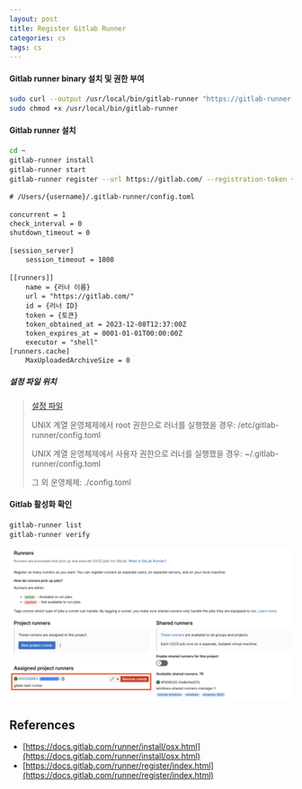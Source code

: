 ```yaml
---
layout: post
title: Register Gitlab Runner
categories: cs
tags: cs
---
```


#### Gitlab runner binary 설치 및 권한 부여

```bash
sudo curl --output /usr/local/bin/gitlab-runner "https://gitlab-runner-downloads.s3.amazonaws.com/latest/binaries/gitlab-runner-darwin-arm64"
sudo chmod +x /usr/local/bin/gitlab-runner
```

#### Gitlab runner 설치

```bash
cd ~
gitlab-runner install
gitlab-runner start
gitlab-runner register --url https://gitlab.com/ --registration-token {token}
```

```shell
# /Users/{username}/.gitlab-runner/config.toml

concurrent = 1
check_interval = 0
shutdown_timeout = 0

[session_server]
    session_timeout = 1800

[[runners]]
    name = {러너 이름}
    url = "https://gitlab.com/"
    id = {러너 ID}
    token = {토큰}
    token_obtained_at = 2023-12-08T12:37:00Z
    token_expires_at = 0001-01-01T00:00:00Z
    executor = "shell"
[runners.cache]
    MaxUploadedArchiveSize = 0
```

##### 설정 파일 위치

> [설정 파일](https://docs.gitlab.com/runner/commands/#configuration-file)
> 
> UNIX 계열 운영체제에서 root 권한으로 러너를 실행했을 경우: /etc/gitlab-runner/config.toml
> 
> UNIX 계열 운영체제에서 사용자 권한으로 러너를 실행했을 경우: ~/.gitlab-runner/config.toml
> 
> 그 외 운영체제: ./config.toml
> 

#### Gitlab 활성화 확인

```bash
gitlab-runner list
gitlab-runner verify
```

![persistence_lifecycle](/assets/postImages/RegisterGitlabRunner/runnerActive.png)

## References

- [https://docs.gitlab.com/runner/install/osx.html](https://docs.gitlab.com/runner/install/osx.html)
- [https://docs.gitlab.com/runner/register/index.html](https://docs.gitlab.com/runner/register/index.html)